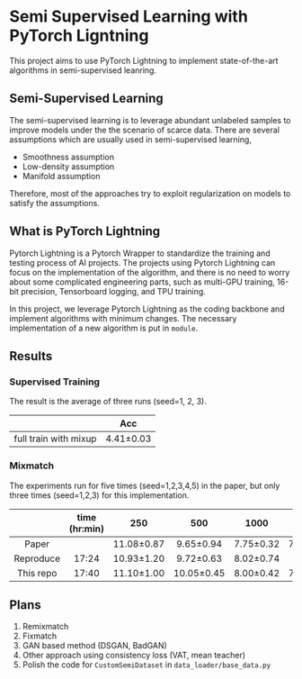 # Semi Supervised Learning with PyTorch Ligntning

This project aims to use PyTorch Lightning to implement state-of-the-art algorithms in semi-supervised leanring.

## Semi-Supervised Learning
The semi-supervised learning is to leverage abundant unlabeled samples to improve models under the the scenario of scarce data. There are several assumptions which are usually used in semi-supervised learning,

* Smoothness assumption
* Low-density assumption
* Manifold assumption

Therefore, most of the approaches try to exploit regularization on models to satisfy the assumptions. 

<!-- ***State of the art methods:*** <br/>
[Fixmatch](https://arxiv.org/pdf/2001.07685.pdf) <br/>
[NoisyStudent](https://arxiv.org/pdf/1911.04252.pdf) <br/> -->


## What is PyTorch Lightning
Pytorch Lightning is a Pytorch Wrapper to standardize the training and testing process of AI projects. The projects using Pytorch Lightning can focus on the implementation of the algorithm, and there is no need to worry about some complicated engineering parts, such as multi-GPU training, 16-bit precision, Tensorboard logging, and TPU training.

In this project, we leverage Pytorch Lightning as the coding backbone and implement algorithms with minimum changes. The necessary implementation of a new algorithm is put in `module`.

<!--Over the past few years, I usually spent lots of time reading non-core codes of every project. Although it's good to learn better coding logic/styles from other people, I hope I could get the critical points of every implementation faster. Therefore, I become a supporter of Pytorch Lightning and initiate this project with it.-->

## Results

### Supervised Training
The result is the average of three runs (seed=1, 2, 3).

|                         | Acc       |
|   :---:                 |  :---:    |
| full train with mixup   | 4.41±0.03 |

### Mixmatch

The experiments run for five times (seed=1,2,3,4,5) in the paper, but only three times (seed=1,2,3) for this implementation.


|           | time (hr:min) | 250      | 500      | 1000    | 2000    | 4000    |
|     :---: | :---:         | :---:    | :---:    | :---:   | :---:   | :---:   |
| Paper     |               |11.08±0.87|9.65±0.94 |7.75±0.32|7.03±0.15|6.24±0.06|
| Reproduce |17:24          |10.93±1.20|9.72±0.63 |8.02±0.74| -       | -       |
| This repo |17:40          |11.10±1.00|10.05±0.45|8.00±0.42|7.13±0.13|6.22±0.08|


<!-- | This repo     |11.32±0.67|10.57±0.42|9.08±0.68|7.86±0.52|6.67±0.27|
| This repo(NoV)|12.12±0.62|9.84±0.69|8.30±0.40|7.34±0.22|6.57±0.14|
| NoV FS        |11.02±0.95|9.59±0.70|8.65±0.35|7.48±0.43|6.52±0.08|   
| This repo |      |11.28±1.15|10.27±0.14|8.55±0.14|7.55±0.24|6.40±0.03|  
| (Batch))) |17:40 |11.10±1.00|10.05±0.45|8.13±0.71|7.16±0.22|6.22±0.08|
| (Batch_2)))|17:40 |11.69±0.80|10.06±0.75|8.00±0.42|7.13±0.13|6.28±0.17| -->

## Plans 

1. Remixmatch
2. Fixmatch
3. GAN based method (DSGAN, BadGAN)
4. Other approach using consistency loss (VAT, mean teacher)
5. Polish the code for `CustomSemiDataset` in `data_loader/base_data.py`
